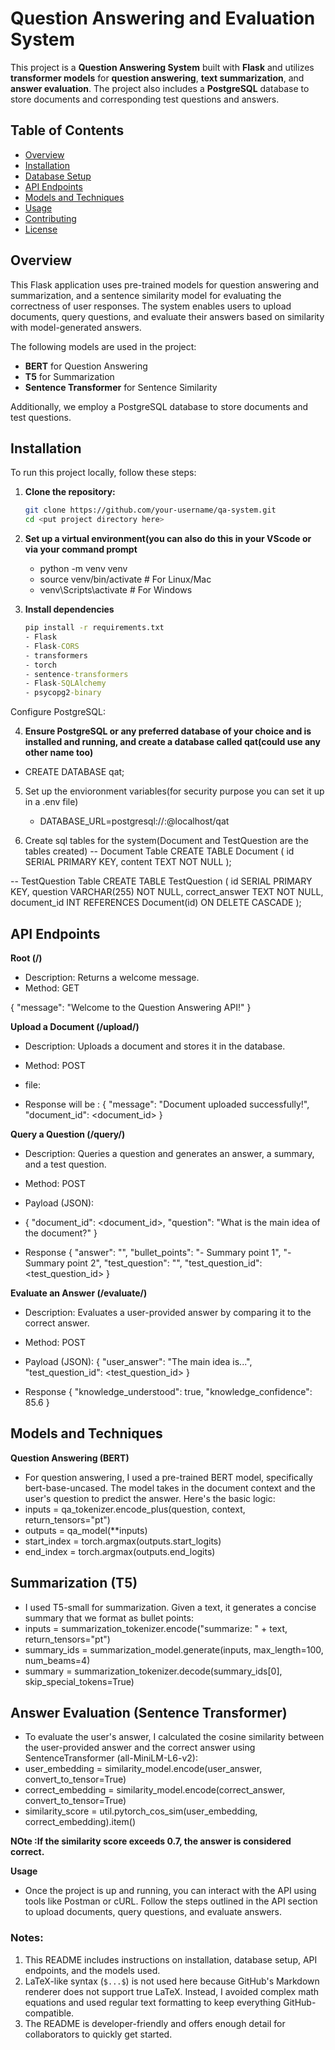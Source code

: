 # Question Answering and Evaluation System

This project is a **Question Answering System** built with **Flask** and utilizes **transformer models** for **question answering**, **text summarization**, and **answer evaluation**. The project also includes a **PostgreSQL** database to store documents and corresponding test questions and answers.

## Table of Contents

- [Overview](#overview)
- [Installation](#installation)
- [Database Setup](#database-setup)
- [API Endpoints](#api-endpoints)
- [Models and Techniques](#models-and-techniques)
- [Usage](#usage)
- [Contributing](#contributing)
- [License](#license)

## Overview

This Flask application uses pre-trained models for question answering and summarization, and a sentence similarity model for evaluating the correctness of user responses. The system enables users to upload documents, query questions, and evaluate their answers based on similarity with model-generated answers.

The following models are used in the project:
- **BERT** for Question Answering
- **T5** for Summarization
- **Sentence Transformer** for Sentence Similarity

Additionally, we employ a PostgreSQL database to store documents and test questions.

## Installation

To run this project locally, follow these steps:

1. **Clone the repository:**

   ```bash
   git clone https://github.com/your-username/qa-system.git
   cd <put project directory here>
   ```
2. **Set up a virtual environment(you can also do this in your VScode or via your command prompt**
   - python -m venv venv
   - source venv/bin/activate  # For Linux/Mac
   - venv\Scripts\activate  # For Windows
  
3. **Install dependencies**
   ``` cmd
   pip install -r requirements.txt
   - Flask
   - Flask-CORS
   - transformers
   - torch
   - sentence-transformers
   - Flask-SQLAlchemy
   - psycopg2-binary
   ```
  
  Configure PostgreSQL:

4. **Ensure PostgreSQL or any preferred database of your choice and is installed and running, and create a database called qat(could use any other name too)**
- CREATE DATABASE qat;

5. Set up the envioronment variables(for security purpose you can set it up in a .env file)
   - DATABASE_URL=postgresql://<username>:<password>@localhost/qat

6. Create sql tables for the system(Document and TestQuestion are the tables created)
   -- Document Table
CREATE TABLE Document (
    id SERIAL PRIMARY KEY,
    content TEXT NOT NULL
);

-- TestQuestion Table
CREATE TABLE TestQuestion (
    id SERIAL PRIMARY KEY,
    question VARCHAR(255) NOT NULL,
    correct_answer TEXT NOT NULL,
    document_id INT REFERENCES Document(id) ON DELETE CASCADE
);

## API Endpoints
  **Root (/)**
- Description: Returns a welcome message.
- Method: GET

{
  "message": "Welcome to the Question Answering API!"
}

 **Upload a Document (/upload/)**
- Description: Uploads a document and stores it in the database.
- Method: POST
- file: <Your file>

- Response will be :
{
  "message": "Document uploaded successfully!",
  "document_id": <document_id>
} 

 **Query a Question (/query/)**
- Description: Queries a question and generates an answer, a summary, and a test question.
- Method: POST

- Payload (JSON):
-  {
  "document_id": <document_id>,
  "question": "What is the main idea of the document?"
}

- Response
  {
  "answer": "<Generated Answer>",
  "bullet_points": "- Summary point 1", "- Summary point 2",
  "test_question": "<Generated Test Question>",
  "test_question_id": <test_question_id>
}

 **Evaluate an Answer (/evaluate/)**
- Description: Evaluates a user-provided answer by comparing it to the correct answer.
- Method: POST

- Payload (JSON):
  {
  "user_answer": "The main idea is...",
  "test_question_id": <test_question_id>
}
- Response
  {
  "knowledge_understood": true,
  "knowledge_confidence": 85.6
}

## Models and Techniques
 **Question Answering (BERT)**
- For question answering, I used a pre-trained BERT model, specifically bert-base-uncased. The model takes in the document context and the user's question to predict the answer. Here's the basic logic:
- inputs = qa_tokenizer.encode_plus(question, context, return_tensors="pt")
- outputs = qa_model(**inputs)
- start_index = torch.argmax(outputs.start_logits)
- end_index = torch.argmax(outputs.end_logits)

 ## Summarization (T5)
- I used T5-small for summarization. Given a text, it generates a concise summary that we format as bullet points:
- inputs = summarization_tokenizer.encode("summarize: " + text, return_tensors="pt")
- summary_ids = summarization_model.generate(inputs, max_length=100, num_beams=4)
- summary = summarization_tokenizer.decode(summary_ids[0], skip_special_tokens=True)

## Answer Evaluation (Sentence Transformer)
- To evaluate the user's answer, I calculated the cosine similarity between the user-provided answer and the correct answer using SentenceTransformer (all-MiniLM-L6-v2):
- user_embedding = similarity_model.encode(user_answer, convert_to_tensor=True)
- correct_embedding = similarity_model.encode(correct_answer, convert_to_tensor=True)
- similarity_score = util.pytorch_cos_sim(user_embedding, correct_embedding).item()

**NOte :If the similarity score exceeds 0.7, the answer is considered correct.**

**Usage**
- Once the project is up and running, you can interact with the API using tools like Postman or cURL. Follow the steps outlined in the API section to upload documents, query questions, and evaluate answers.


### Notes:

1. This README includes instructions on installation, database setup, API endpoints, and the models used.
2. LaTeX-like syntax (`$...$`) is not used here because GitHub's Markdown renderer does not support true LaTeX. Instead, I avoided complex math equations and used regular text formatting to keep everything GitHub-compatible.
3. The README is developer-friendly and offers enough detail for collaborators to quickly get started.




